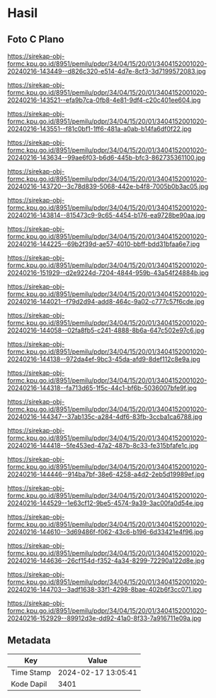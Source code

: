 # Hasil

## Foto C Plano

https://sirekap-obj-formc.kpu.go.id/8951/pemilu/pdpr/34/04/15/20/01/3404152001020-20240216-143449--d826c320-e514-4d7e-8cf3-3d7199572083.jpg

https://sirekap-obj-formc.kpu.go.id/8951/pemilu/pdpr/34/04/15/20/01/3404152001020-20240216-143521--efa9b7ca-0fb8-4e81-9df4-c20c401ee604.jpg

https://sirekap-obj-formc.kpu.go.id/8951/pemilu/pdpr/34/04/15/20/01/3404152001020-20240216-143551--f81c0bf1-1ff6-481a-a0ab-b14fa6df0f22.jpg

https://sirekap-obj-formc.kpu.go.id/8951/pemilu/pdpr/34/04/15/20/01/3404152001020-20240216-143634--99ae6f03-b6d6-445b-bfc3-862735361100.jpg

https://sirekap-obj-formc.kpu.go.id/8951/pemilu/pdpr/34/04/15/20/01/3404152001020-20240216-143720--3c78d839-5068-442e-b4f8-7005b0b3ac05.jpg

https://sirekap-obj-formc.kpu.go.id/8951/pemilu/pdpr/34/04/15/20/01/3404152001020-20240216-143814--815473c9-9c65-4454-b176-ea9728be90aa.jpg

https://sirekap-obj-formc.kpu.go.id/8951/pemilu/pdpr/34/04/15/20/01/3404152001020-20240216-144225--69b2f39d-ae57-4010-bbff-bdd31bfaa6e7.jpg

https://sirekap-obj-formc.kpu.go.id/8951/pemilu/pdpr/34/04/15/20/01/3404152001020-20240216-151929--d2e9224d-7204-4844-959b-43a54f24884b.jpg

https://sirekap-obj-formc.kpu.go.id/8951/pemilu/pdpr/34/04/15/20/01/3404152001020-20240216-144021--f79d2d94-add8-464c-9a02-c777c57f6cde.jpg

https://sirekap-obj-formc.kpu.go.id/8951/pemilu/pdpr/34/04/15/20/01/3404152001020-20240216-144058--02fa8fb5-c241-4888-8b6a-647c502e97c6.jpg

https://sirekap-obj-formc.kpu.go.id/8951/pemilu/pdpr/34/04/15/20/01/3404152001020-20240216-144138--972da4ef-9bc3-45da-afd9-8def112c8e9a.jpg

https://sirekap-obj-formc.kpu.go.id/8951/pemilu/pdpr/34/04/15/20/01/3404152001020-20240216-144318--fa713d65-1f5c-44c1-bf6b-5036007bfe9f.jpg

https://sirekap-obj-formc.kpu.go.id/8951/pemilu/pdpr/34/04/15/20/01/3404152001020-20240216-144347--37ab135c-a284-4df6-83fb-3ccba1ca6788.jpg

https://sirekap-obj-formc.kpu.go.id/8951/pemilu/pdpr/34/04/15/20/01/3404152001020-20240216-144418--5fe453ed-47a2-487b-8c33-fe315bfafe1c.jpg

https://sirekap-obj-formc.kpu.go.id/8951/pemilu/pdpr/34/04/15/20/01/3404152001020-20240216-144446--914ba7bf-38e6-4258-a4d2-2eb5d19989ef.jpg

https://sirekap-obj-formc.kpu.go.id/8951/pemilu/pdpr/34/04/15/20/01/3404152001020-20240216-144529--1e63cf12-9be5-4574-9a39-3ac00fa0d54e.jpg

https://sirekap-obj-formc.kpu.go.id/8951/pemilu/pdpr/34/04/15/20/01/3404152001020-20240216-144610--3d69486f-f062-43c6-b196-6d33421e4f96.jpg

https://sirekap-obj-formc.kpu.go.id/8951/pemilu/pdpr/34/04/15/20/01/3404152001020-20240216-144636--26cf154d-f352-4a34-8299-72290a122d8e.jpg

https://sirekap-obj-formc.kpu.go.id/8951/pemilu/pdpr/34/04/15/20/01/3404152001020-20240216-144703--3adf1638-33f1-4298-8bae-402b6f3cc071.jpg

https://sirekap-obj-formc.kpu.go.id/8951/pemilu/pdpr/34/04/15/20/01/3404152001020-20240216-152929--89912d3e-dd92-41a0-8f33-7a916711e09a.jpg


## Metadata

| Key        | Value               |
| ---------- | ------------------- |
| Time Stamp | 2024-02-17 13:05:41 |
| Kode Dapil | 3401                |



